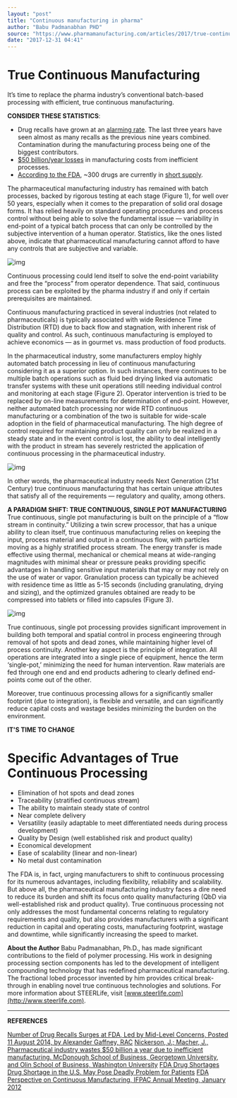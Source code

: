 ```yaml
---
layout: "post"
title: "Continuous manufacturing in pharma"
author: "Babu Padmanabhan PHD"
source: "https://www.pharmamanufacturing.com/articles/2017/true-continuous-manufacturing/"
date: "2017-12-31 04:41"
---
```


# True Continuous Manufacturing

It’s time to replace the pharma industry’s conventional batch-based processing with efficient, true continuous manufacturing.

**CONSIDER THESE STATISTICS**:

- Drug recalls have grown at an [alarming rate](http://www.raps.org/Regulatory-Focus/News/2014/08/11/20005/Number-of-Drug-Recalls-Surges-at-FDA-Led-by-Mid-Level-Concerns/).  The last three years have seen almost as many recalls as the previous  nine years combined. Contamination during the manufacturing process  being one of the biggest contributors.
- [$50 billion/year losses](https://source.wustl.edu/2006/10/pharmaceutical-industry-wastes-50-billion-a-year-due-to-inefficient-manufacturing/) in manufacturing costs from inefficient processes.
- [According to the FDA](http://www.accessdata.fda.gov/scripts/drugshortages/default.cfm), ~300 drugs are currently in [short supply](http://www.time.com/3655660/usdrug-shortage/).

The pharmaceutical manufacturing industry has remained with  batch processes, backed by rigorous testing at each stage (Figure 1),  for well over 50 years, especially when it comes to the preparation of  solid oral dosage forms. It has relied heavily on standard operating  procedures and process control without being able to solve the  fundamental issue — variability in end-point of a typical batch process  that can only be controlled by the subjective intervention of a human  operator. Statistics, like the ones listed above, indicate that  pharmaceutical manufacturing cannot afford to have any controls that are  subjective and variable.

![img](https://www.pharmamanufacturing.com/assets/Uploads/automation-fig01-sb.png)

Continuous processing could lend itself to solve the end-point  variability and free the “process” from operator dependence. That said,  continuous process can be exploited by the pharma industry if and only  if certain prerequisites are maintained.

Continuous manufacturing practiced in several industries (not related  to pharmaceuticals) is typically associated with wide Residence Time  Distribution (RTD) due to back flow and stagnation, with inherent risk  of quality and control. As such, continuous manufacturing is employed to  achieve economics — as in gourmet vs. mass production of food products.

In the pharmaceutical industry, some manufacturers employ highly  automated batch processing in lieu of continuous manufacturing  considering it as a superior option. In such instances, there continues  to be multiple batch operations such as fluid bed drying linked via  automatic transfer systems with these unit operations still needing  individual control and monitoring at each stage (Figure 2). Operator  intervention is tried to be replaced by on-line measurements for  determination of end-point. However, neither automated batch processing  nor wide RTD continuous manufacturing or a combination of the two is  suitable for wide-scale adoption in the field of pharmaceutical  manufacturing. The high degree of control required for maintaining  product quality can only be realized in a steady state and in the event  control is lost, the ability to deal intelligently with the product in  stream has severely restricted the application of continuous processing  in the pharmaceutical industry.

![img](https://www.pharmamanufacturing.com/assets/Uploads/automation-fig02-sb.png)

In other words, the pharmaceutical industry needs Next Generation  (21st Century) true continuous manufacturing that has certain unique  attributes that satisfy all of the requirements — regulatory and  quality, among others.

**A PARADIGM SHIFT: TRUE CONTINUOUS, SINGLE POT MANUFACTURING**
True  continuous, single pot manufacturing is built on the principle of a  “flow stream in continuity.” Utilizing a twin screw processor, that has a  unique ability to clean itself, true continuous manufacturing relies on  keeping the input, process material and output in a continuous flow,  with particles moving as a highly stratified process stream.
The  energy transfer is made effective using thermal, mechanical or chemical  means at wide-ranging magnitudes with minimal shear or pressure peaks  providing specific advantages in handling sensitive input materials that  may or may not rely on the use of water or vapor. Granulation process  can typically be achieved with residence time as little as 5-15 seconds  (including granulating, drying and sizing), and the optimized granules  obtained are ready to be compressed into tablets or filled into capsules  (Figure 3).

![img](https://www.pharmamanufacturing.com/assets/Uploads/automation-fig03-sb.png)

True continuous, single pot processing provides significant  improvement in building both temporal and spatial control in process  engineering through removal of hot spots and dead zones, while  maintaining higher level of process continuity. Another key aspect is  the principle of integration. All operations are integrated into a  single piece of equipment, hence the term ‘single-pot,’ minimizing the  need for human intervention. Raw materials are fed through one end and  end products adhering to clearly defined end-points come out of the  other.

Moreover, true continuous processing allows for a significantly  smaller footprint (due to integration), is flexible and versatile, and  can significantly reduce capital costs and wastage besides minimizing  the burden on the environment.

**IT'S TIME TO CHANGE**

# Specific Advantages  of True Continuous Processing

- Elimination of hot spots and dead zones
- Traceability (stratified continuous stream)
- The ability to maintain steady state of control
- Near complete delivery
- Versatility (easily adaptable to meet differentiated needs during process development)
- Quality by Design (well established risk and product quality)
- Economical development
- Ease of scalability (linear and non-linear)
- No metal dust contamination

The FDA is, in fact, urging manufacturers to shift to continuous processing for its numerous advantages, including flexibility, reliability and  scalability. But above all, the pharmaceutical manufacturing industry  faces a dire need to reduce its burden and shift its focus onto quality  manufacturing (QbD via well-established risk and product quality). True  continuous processing not only addresses the most fundamental concerns  relating to regulatory requirements and quality, but also provides  manufacturers with a significant reduction in capital and operating  costs, manufacturing footprint, wastage and downtime, while  significantly increasing the speed to market.

**About the Author** Babu Padmanabhan, Ph.D., has  made significant contributions to the field of polymer processing. His  work in designing processing section components has led to the  development of intelligent compounding technology that has redefined  pharmaceutical manufacturing. The fractional lobed processor invented by  him provides critical break-through in enabling novel true continuous  technologies and solutions. For more information about STEERLife, visit [www.steerlife.com](http://www.steerlife.com).

------

**REFERENCES**

[Number of Drug Recalls Surges at FDA, Led by Mid-Level Concerns, Posted 11 August 2014, by Alexander Gaffney, RAC](http://www.raps.org/Regulatory-Focus/News/2014/08/11/20005/Number-of-Drug-Recalls-Surges-at-FDA-Led-by-Mid-Level-Concerns/)
[Nickerson,  J.; Macher, J., Pharmaceutical industry wastes $50 billion a year due  to inefficient manufacturing. McDonough School of Business, Georgetown  University, and Olin School of Business, Washington University](https://source.wustl.edu/2006/10/pharmaceutical-industry-wastes-50-billion-a-year-due-to-inefficient-manufacturing/)
[FDA Drug Shortages](http://www.accessdata.fda.gov/scripts/drugshortages/default.cfm)
[Drug Shortage in the U.S. May Pose Deadly Problem for Patients](http://www.time.com/3655660/usdrug-shortage/)
[FDA Perspective on Continuous Manufacturing, IFPAC Annual Meeting, January 2012](https://www.fda.gov/downloads/AboutFDA/CentersOffices/OfficeofMedicalProductsandTobacco/CDER/UCM341197.pdf)
